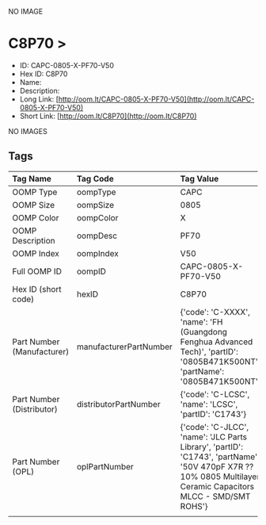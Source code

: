 


  
NO IMAGE  
# C8P70 > 

- ID: CAPC-0805-X-PF70-V50
- Hex ID: C8P70
- Name: 
- Description: 
- Long Link: [http://oom.lt/CAPC-0805-X-PF70-V50](http://oom.lt/CAPC-0805-X-PF70-V50)
- Short Link: [http://oom.lt/C8P70](http://oom.lt/C8P70)
  
NO IMAGES  
## Tags
  

|Tag Name|Tag Code|Tag Value|
| :--- | :--- | :--- |
|OOMP Type|oompType|CAPC|
|OOMP Size|oompSize|0805|
|OOMP Color|oompColor|X|
|OOMP Description|oompDesc|PF70|
|OOMP Index|oompIndex|V50|
|Full OOMP ID|oompID|CAPC-0805-X-PF70-V50|
|Hex ID (short code)|hexID|C8P70|
|Part Number (Manufacturer)|manufacturerPartNumber|{'code': 'C-XXXX', 'name': 'FH (Guangdong Fenghua Advanced Tech)', 'partID': '0805B471K500NT', 'partName': '0805B471K500NT'}|
|Part Number (Distributor)|distributorPartNumber|{'code': 'C-LCSC', 'name': 'LCSC', 'partID': 'C1743'}|
|Part Number (OPL)|oplPartNumber|{'code': 'C-JLCC', 'name': 'JLC Parts Library', 'partID': 'C1743', 'partName': '50V 470pF X7R ??10% 0805  Multilayer Ceramic Capacitors MLCC - SMD/SMT ROHS'}|
||||
